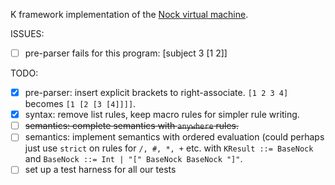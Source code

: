K framework implementation of the [Nock virtual machine](https://developers.urbit.org/reference/nock/definition).

ISSUES:

- [ ] pre-parser fails for this program: [subject 3 [1 2]]

TODO:

- [x] pre-parser: insert explicit brackets to right-associate. `[1 2 3 4]` becomes `[1 [2 [3 [4]]]]`.
- [x] syntax: remove list rules, keep macro rules for simpler rule writing.
- [ ] ~~semantics: complete semantics with `anywhere` rules.~~
- [ ] semantics: implement semantics with ordered evaluation (could perhaps just use `strict` on rules for `/, #, *, +` etc. with `KResult ::= BaseNock` and `BaseNock ::= Int | "[" BaseNock BaseNock "]"`.
- [ ] set up a test harness for all our tests
